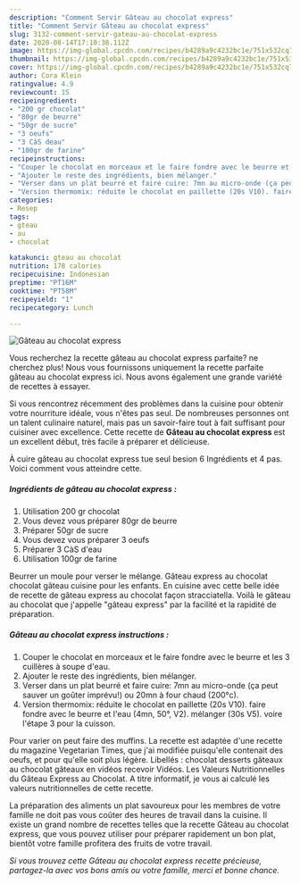 ```yaml
---
description: "Comment Servir Gâteau au chocolat express"
title: "Comment Servir Gâteau au chocolat express"
slug: 3132-comment-servir-gateau-au-chocolat-express
date: 2020-08-14T17:10:38.112Z
image: https://img-global.cpcdn.com/recipes/b4289a9c4232bc1e/751x532cq70/gateau-au-chocolat-express-photo-principale-de-la-recette.jpg
thumbnail: https://img-global.cpcdn.com/recipes/b4289a9c4232bc1e/751x532cq70/gateau-au-chocolat-express-photo-principale-de-la-recette.jpg
cover: https://img-global.cpcdn.com/recipes/b4289a9c4232bc1e/751x532cq70/gateau-au-chocolat-express-photo-principale-de-la-recette.jpg
author: Cora Klein
ratingvalue: 4.9
reviewcount: 15
recipeingredient:
- "200 gr chocolat"
- "80gr de beurre"
- "50gr de sucre"
- "3 oeufs"
- "3 CàS deau"
- "100gr de farine"
recipeinstructions:
- "Couper le chocolat en morceaux et le faire fondre avec le beurre et les 3 cuillères à soupe d&#39;eau."
- "Ajouter le reste des ingrédients, bien mélanger."
- "Verser dans un plat beurré et faire cuire: 7mn au micro-onde (ça peut sauver un goûter imprévu!) ou 20mn à four chaud (200°c)."
- "Version thermomix: réduite le chocolat en paillette (20s V10). faire fondre avec le beurre et l&#39;eau (4mn, 50°, V2). mélanger (30s V5). voire l&#39;étape 3 pour la cuisson."
categories:
- Resep
tags:
- gteau
- au
- chocolat

katakunci: gteau au chocolat 
nutrition: 178 calories
recipecuisine: Indonesian
preptime: "PT16M"
cooktime: "PT58M"
recipeyield: "1"
recipecategory: Lunch

---
```



![Gâteau au chocolat express](https://img-global.cpcdn.com/recipes/b4289a9c4232bc1e/751x532cq70/gateau-au-chocolat-express-photo-principale-de-la-recette.jpg)

Vous recherchez la recette gâteau au chocolat express parfaite? ne cherchez plus! Nous vous fournissons uniquement la recette parfaite gâteau au chocolat express ici. Nous avons également une grande variété de recettes à essayer.

Si vous rencontrez récemment des problèmes dans la cuisine pour obtenir votre nourriture idéale, vous n'êtes pas seul. De nombreuses personnes ont un talent culinaire naturel, mais pas un savoir-faire tout à fait suffisant pour cuisiner avec excellence. Cette recette de <strong> Gâteau au chocolat express </strong> est un excellent début, très facile à préparer et délicieuse.

<!--inarticleads1-->

À cuire gâteau au chocolat express tue seul besion 6 Ingrédients et 4 pas. Voici comment vous atteindre cette.

##### Ingrédients de gâteau au chocolat express :

1. Utilisation 200 gr chocolat
1. Vous devez vous préparer 80gr de beurre
1. Préparer 50gr de sucre
1. Vous devez vous préparer 3 oeufs
1. Préparer 3 CàS d&#39;eau
1. Utilisation 100gr de farine


Beurrer un moule pour verser le mélange. Gâteau express au chocolat chocolat gâteau cuisine pour les enfants. En cuisine avec cette belle idée de recette de gâteau express au chocolat façon stracciatella. Voilà le gâteau au chocolat que j&#39;appelle &#34;gâteau express&#34; par la facilité et la rapidité de préparation. 

<!--inarticleads2-->

##### Gâteau au chocolat express instructions :

1. Couper le chocolat en morceaux et le faire fondre avec le beurre et les 3 cuillères à soupe d&#39;eau.
1. Ajouter le reste des ingrédients, bien mélanger.
1. Verser dans un plat beurré et faire cuire: 7mn au micro-onde (ça peut sauver un goûter imprévu!) ou 20mn à four chaud (200°c).
1. Version thermomix: réduite le chocolat en paillette (20s V10). faire fondre avec le beurre et l&#39;eau (4mn, 50°, V2). mélanger (30s V5). voire l&#39;étape 3 pour la cuisson.


Pour varier on peut faire des muffins. La recette est adaptée d&#39;une recette du magazine Vegetarian Times, que j&#39;ai modifiée puisqu&#39;elle contenait des oeufs, et pour qu&#39;elle soit plus légère. Libellés : chocolat desserts gâteaux au chocolat gâteaux en vidéos recevoir Vidéos. Les Valeurs Nutritionnelles du Gâteau Express au Chocolat. A titre informatif, je vous ai calculé les valeurs nutritionnelles de cette recette. 

<!--inarticleads1-->

<p>
La préparation des aliments un plat savoureux pour les membres de votre famille ne doit pas vous coûter des heures de travail dans la cuisine. Il existe un grand nombre de recettes telles que la recette Gâteau au chocolat express, que vous pouvez utiliser pour préparer rapidement un bon plat, bientôt votre famille profitera des fruits de votre travail.
</p>

<p>
<i>Si vous trouvez cette Gâteau au chocolat express recette précieuse, partagez-la avec vos bons amis ou votre famille, merci et bonne chance.</i>
</p>
